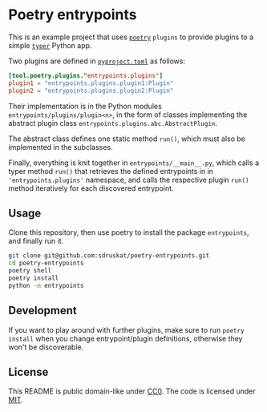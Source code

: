 # Poetry entrypoints

This is an example project that uses [`poetry`](https://python-poetry.org/) `plugins` to provide plugins to a simple [`typer`](https://typer.tiangolo.com/) Python app.

Two plugins are defined in [`pyproject.toml`](pyproject.toml) as follows:

```toml
[tool.poetry.plugins."entrypoints.plugins"]
plugin1 = "entrypoints.plugins.plugin1:Plugin"
plugin2 = "entrypoints.plugins.plugin2:Plugin"
```

Their implementation is in the Python modules `entrypoints/plugins/plugin<n>`, 
in the form of classes implementing the abstract plugin class `entrypoints.plugins.abc.AbstractPlugin`.

The abstract class defines one static method `run()`, which must also be implemented in the subclasses.

Finally, everything is knit together in `entrypoints/__main__.py`, which calls a typer method `run()` 
that retrieves the defined entrypoints in in `'entrypoints.plugins'` namespace, 
and calls the respective plugin `run()` method iteratively for each discovered entrypoint.

## Usage

Clone this repository, then use poetry to install the package `entrypoints`, and finally run it.

```bash
git clone git@github.com:sdruskat/poetry-entrypoints.git
cd poetry-entrypoints
poetry shell
poetry install
python -m entrypoints
```

## Development

If you want to play around with further plugins, make sure to run `poetry install` when you change entrypoint/plugin definitions, otherwise they won't be discoverable.

## License

This README is public domain-like under [CC0](https://creativecommons.org/publicdomain/zero/1.0/legalcode).
The code is licensed under [MIT](LICENSE).

